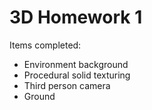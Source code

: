 # 3D Homework 1
Items completed:
* Environment background
* Procedural solid texturing
* Third person camera
* Ground 
